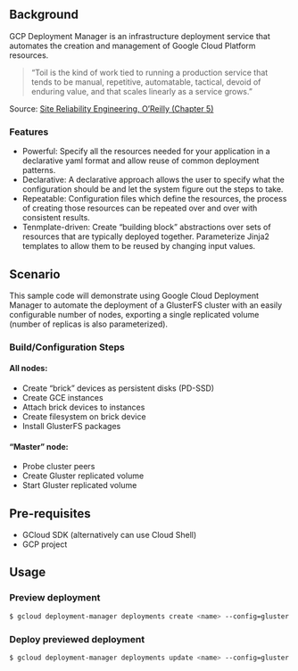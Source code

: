 ## Background

GCP Deployment Manager is an infrastructure deployment service that automates the creation and management of Google Cloud Platform resources.



>“Toil is the kind of work tied to running a production service that tends to be manual, repetitive, automatable, tactical, devoid of enduring value, and that scales linearly as a service grows.”

Source: [Site Reliability Engineering, O’Reilly (Chapter 5)](https://landing.google.com/sre/book/chapters/eliminating-toil.html)

### Features
- Powerful: Specify all the resources needed for your application in a declarative yaml format and allow reuse of common deployment patterns.
- Declarative: A declarative approach allows the user to specify what the configuration should be and let the system figure out the steps to take.
- Repeatable: Configuration files which define the resources, the process of creating those resources can be repeated over and over with consistent results.
- Tenmplate-driven: Create “building block” abstractions over sets of resources that are typically deployed together. Parameterize Jinja2 templates to allow them to be reused by changing input values. 

## Scenario

This sample code will demonstrate using Google Cloud Deployment Manager to automate the deployment of a GlusterFS cluster with an easily configurable number of nodes, exporting a single replicated volume (number of replicas is also parameterized).

### Build/Configuration Steps

#### All nodes:

- Create “brick” devices as persistent disks (PD-SSD)
- Create GCE instances
- Attach brick devices to instances
- Create filesystem on brick device
- Install GlusterFS packages

#### “Master” node:

- Probe cluster peers
- Create Gluster replicated volume
- Start Gluster replicated volume

## Pre-requisites

- GCloud SDK (alternatively can use Cloud Shell)
- GCP project

## Usage

### Preview deployment

~~~bash
$ gcloud deployment-manager deployments create <name> --config=gluster.yaml --preview   
~~~

### Deploy previewed deployment

~~~bash
$ gcloud deployment-manager deployments update <name> --config=gluster.yaml   
~~~






